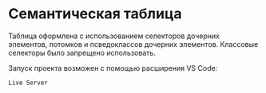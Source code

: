 # Семантическая таблица

Таблица оформлена с использованием селекторов дочерних элементов, потомков и псведоклассов дочерних элементов.
Классовые селекторы было запрещено использовать.

Запуск проекта возможен с помощью расширения VS Code:

```
Live Server
```
